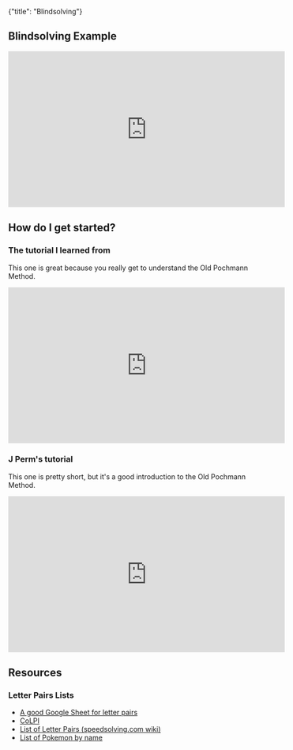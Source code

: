 {"title": "Blindsolving"}
## Blindsolving Example

<iframe width="560" height="315" src="https://www.youtube-nocookie.com/embed/jc-PwA5WzQI" title="YouTube video player" frameborder="0" allow="accelerometer; autoplay; clipboard-write; encrypted-media; gyroscope; picture-in-picture" allowfullscreen></iframe>

## How do I get started?

### The tutorial I learned from

This one is great because you really get to understand the Old Pochmann Method.

<iframe width="560" height="315" src="https://www.youtube-nocookie.com/embed/cRaf-dvamTE" title="YouTube video player" frameborder="0" allow="accelerometer; autoplay; clipboard-write; encrypted-media; gyroscope; picture-in-picture" allowfullscreen></iframe>

### J Perm's tutorial

This one is pretty short, but it's a good introduction to the Old Pochmann Method.

<iframe width="560" height="315" src="https://www.youtube-nocookie.com/embed/ZZ41gWvltT8" title="YouTube video player" frameborder="0" allow="accelerometer; autoplay; clipboard-write; encrypted-media; gyroscope; picture-in-picture" allowfullscreen></iframe>

## Resources

### Letter Pairs Lists

- [A good Google Sheet for letter pairs](https://docs.google.com/spreadsheets/d/1Fi4xgUz5b23UXMlHq7Tt5C8Ak8-U3XdbeQ9Anw68BQc/edit#gid=1693629958)
- [CoLPI](https://bestsiteever.ru/colpi/)
- [List of Letter Pairs (speedsolving.com wiki)](https://www.speedsolving.com/wiki/index.php/List_of_letter_pairs)
- [List of Pokemon by name](https://bulbapedia.bulbagarden.net/wiki/List_of_Pok%C3%A9mon_by_name)
